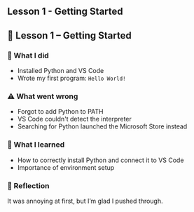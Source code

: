 ## Lesson 1 - Getting Started

## 📘 Lesson 1 – Getting Started

### 🔧 What I did
- Installed Python and VS Code
- Wrote my first program: `Hello World!`

### ⚠️ What went wrong
- Forgot to add Python to PATH
- VS Code couldn't detect the interpreter
- Searching for Python launched the Microsoft Store instead

### 🧠 What I learned
- How to correctly install Python and connect it to VS Code
- Importance of environment setup


### 💭 Reflection

It was annoying at first, but I’m glad I pushed through.

